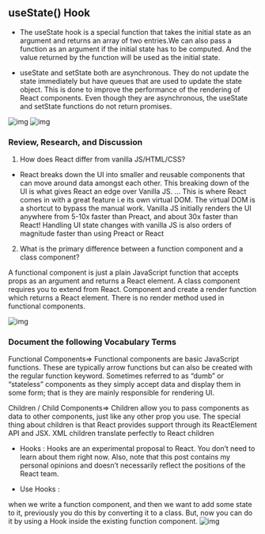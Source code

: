 ## useState() Hook


- The useState hook is a special function that takes the initial state as an argument and returns an array of two entries.We can also pass a function as an argument if the initial state has to be computed. And the value returned by the function will be used as the initial state.

-  useState and setState both are asynchronous. They do not update the state immediately but have queues that are used to update the state object. This is done to improve the performance of the rendering of React components. Even though they are asynchronous, the useState and setState functions do not return promises.

![img](https://daveceddia.com/images/useState-hook.png)
![img](https://miro.medium.com/max/857/1*pEwyGLJSIlGhe068e1ojYQ.png) 

### Review, Research, and Discussion

1. How does React differ from vanilla JS/HTML/CSS? 

- React breaks down the UI into smaller and reusable components that can move around data amongst each other. This breaking down of the UI is what gives React an edge over Vanilla JS. ... This is where React comes in with a great feature i.e its own virtual DOM. The virtual DOM is a shortcut to bypass the manual work.
Vanilla JS initially renders the UI anywhere from 5-10x faster than Preact, and about 30x faster than React! Handling UI state changes with vanilla JS is also orders of magnitude faster than using Preact or React

2. What is the primary difference between a function component and a class component?

A functional component is just a plain JavaScript function that accepts props as an argument and returns a React element. A class component requires you to extend from React. Component and create a render function which returns a React element. There is no render method used in functional components.

![img](https://miro.medium.com/max/1400/1*6-bN_FxEMfRTHZSouF8DLg.png)

### Document the following Vocabulary Terms

Functional Components=> Functional components are basic JavaScript functions. These are typically arrow functions but can also be created with the regular function keyword. Sometimes referred to as “dumb” or “stateless” components as they simply accept data and display them in some form; that is they are mainly responsible for rendering UI.

Children / Child Components=>  Children allow you to pass components as data to other components, just like any other prop you use. The special thing about children is that React provides support through its ReactElement API and JSX. XML children translate perfectly to React children 

-  Hooks :
 Hooks are an experimental proposal to React. You don’t need to learn about them right now. Also, note that this post contains my personal opinions and doesn’t necessarily reflect the positions of the React team.

- Use Hooks :

 when we write a function component, and then we want to add some state to it, previously you do this by converting it to a class. But, now you can do it by using a Hook inside the existing function component.
![img](https://encrypted-tbn0.gstatic.com/images?q=tbn:ANd9GcRgei56fUF7wqu3lHDf_pqeVdl7WuoafLmlSg&usqp=CAU)